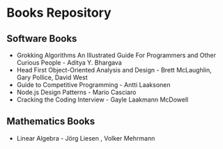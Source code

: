 # Books Repository
## Software Books
* Grokking Algorithms An Illustrated Guide For Programmers and Other Curious People - Aditya Y. Bhargava
* Head First Object-Oriented Analysis and Design - Brett McLaughlin, Gary Pollice, David West
* Guide to Competitive Programming - Antti Laaksonen
* Node.js Design Patterns - Mario Casciaro
* Cracking the Coding Interview - Gayle Laakmann McDowell

## Mathematics Books
* Linear Algebra - Jörg Liesen , Volker Mehrmann
